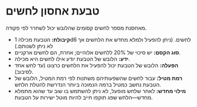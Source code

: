 # טבעת אחסון לחשים

מאחסנת מספר לחשים קסומים שהלובש יכול לשחרר לפי פקודה.

- **קיבולת:** הטבעת מכילה 1d6 לחשים. (ניתן להפעיל ולמלא מחדש את הלחשים אך לא ניתן לשנותם.)
- **סוג הקסם:** יש סיכוי של 20% ללחשים אלוהיים; אחרת, הם לחשים ארקניים.
- **ידע:** הלובש של הטבעת יודע אילו לחשים היא מכילה.
- **הפעלה:** הלובש של הטבעת יכול להפעיל את הלחשים כרצונו (עד לחש אחד לסיבוב).
- **רמת מטיל:** עבור לחשים שהשפעותיהם משתנות לפי רמת המטיל, הלובש של הטבעת נחשב כמטיל ברמה הנמוכה ביותר הנדרשת להטלת הלחש.
- **מילוי מחדש:** לאחר שלחש מופעל, לא ניתן להשתמש בו שוב עד שהוא מתמלא מחדש—הלחש שפג תוקפו חייב להיות מוטל ישירות על הטבעת.